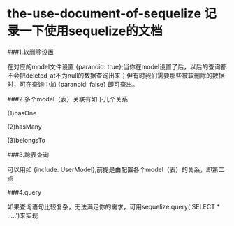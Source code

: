 # the-use-document-of-sequelize 记录一下使用sequelize的文档

###1.软删除设置
  
  在对应的model文件设置 {paranoid: true};当你在model设置了后，以后的查询都不会把deleted_at不为null的数据查询出来；但有时我们需要那些被软删除的数据时，可在查询中加 {paranoid: false} 即可查出。

###2.多个model（表）关联有如下几个关系

(1)hasOne

(2)hasMany

(3)belongsTo

###3.跨表查询

可以用如 {include: UserModel},前提是由配置各个model（表）的关系，即第二点

###4.query

如果查询语句比较复杂，无法满足你的需求，可用sequelize.query('SELECT * .....')来实现

